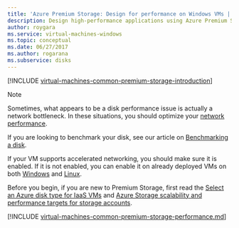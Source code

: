 ```yaml
---
title: 'Azure Premium Storage: Design for performance on Windows VMs | Microsoft Docs'
description: Design high-performance applications using Azure Premium Storage. Premium Storage offers high-performance, low-latency disk support for I/O-intensive workloads running on Azure Virtual Machines.
author: roygara
ms.service: virtual-machines-windows
ms.topic: conceptual
ms.date: 06/27/2017
ms.author: rogarana
ms.subservice: disks
---
```


[!INCLUDE [virtual-machines-common-premium-storage-introduction](../../../includes/virtual-machines-common-premium-storage-introduction.md)]

> [!NOTE]
> Sometimes, what appears to be a disk performance issue is actually a network bottleneck. In these situations, you should optimize your [network performance](../../virtual-network/virtual-network-optimize-network-bandwidth.md).
>
> If you are looking to benchmark your disk, see our article on [Benchmarking a disk](disks-benchmarks.md).
>
> If your VM supports accelerated networking, you should make sure it is enabled. If it is not enabled, you can enable it on already deployed VMs on both [Windows](../../virtual-network/create-vm-accelerated-networking-powershell.md#enable-accelerated-networking-on-existing-vms) and [Linux](../../virtual-network/create-vm-accelerated-networking-cli.md#enable-accelerated-networking-on-existing-vms).

Before you begin, if you are new to Premium Storage, first read the [Select an Azure disk type for IaaS VMs](disks-types.md) and [Azure Storage scalability and performance targets for storage accounts](../../storage/common/storage-scalability-targets.md).

[!INCLUDE [virtual-machines-common-premium-storage-performance.md](../../../includes/virtual-machines-common-premium-storage-performance.md)]
